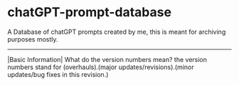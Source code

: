 # chatGPT-prompt-database
A Database of chatGPT prompts created by me, this is meant for archiving purposes mostly.
 _________________
|Basic Information|
What do the version numbers mean?
the version numbers stand for (overhauls).(major updates/revisions).(minor updates/bug fixes in this revision.)
